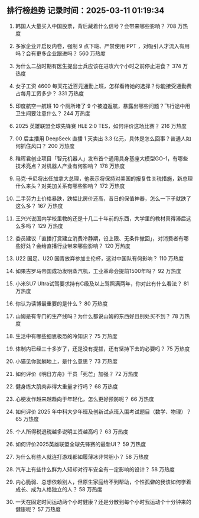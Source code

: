 
## 排行榜趋势 记录时间：2025-03-11 01:19:34
  
  1. 韩国人大量买入中国股票，背后藏着什么信号？会带来哪些影响？ 708 万热度
    
  2. 多家企业开启反内卷，强制 9 点下班、严禁使用 PPT ，对吸引人才流入有用吗？会有更多企业跟进吗？ 560 万热度
    
  3. 为什么二战时期有医生提出士兵应该在进攻六个小时之前停止进食？ 374 万热度
    
  4. 女子工资 4600 每天花近百元通勤上班，怎样看待她的选择？你能接受通勤费占每月工资多少？ 331 万热度
    
  5. 印度航空一航班 10 个厕所堵了 9 个被迫返航，暴露出哪些问题？飞行途中用卫生间要注意什么？ 244 万热度
    
  6. 2025 英雄联盟全球先锋赛 HLE 2:0 TES，如何评价这场比赛？ 216 万热度
    
  7. 00 后主播用 DeepSeek 直播 1 天卖出 3.3 亿元，具体是怎么回事？普通人如何抓住风口？ 200 万热度
    
  8. 稚晖君创业项目「智元机器人」发布首个通用具身基座大模型GO-1，有哪些技术亮点？对机器人产业有何影响？ 178 万热度
    
  9. 马克·卡尼将出任加拿大总理，他表示将保持对美国的报复性关税措施，新总理什么来头？对美加关系有哪些影响？ 172 万热度
    
  10. 二手劳力士价格暴跌，跌幅比房价还高，昔日的保值神器，怎么一下子就跌了这么多？ 167 万热度
    
  11. 王兴兴说国内学校里教的还是十几二十年前的东西，大学里的教材真得滞后这么多吗？ 129 万热度
    
  12. 委员建议「直播打赏建立消费冷静期，设上限、无条件撤回」，对消费者有哪些好处？会给直播行业带来哪些影响？ 120 万热度
    
  13. U22 国足、U20 国青放弃参加土伦杯，这对中国队有何影响？ 110 万热度
    
  14. 如果古罗马帝国成功发明蒸汽机，工业革命会提前1500年吗？ 92 万热度
    
  15. 小米SU7 Ultra试驾要求持有C级及以上驾照满两年，你对此有什么看法？ 81 万热度
    
  16. 你认为读博最重要的是什么？ 80 万热度
    
  17. 山姆是有专门的生产线吗？为什么都说山姆的东西好且别处买不到？ 78 万热度
    
  18. 生活中有哪些细思极恐的冷知识？ 75 万热度
    
  19. 体制内已经三十多岁了，还是没有提拔，还有坚持下去的必要吗？ 75 万热度
    
  20. 小猫见你就躺地上，是什么意思？ 73 万热度
    
  21. 如何评价《明日方舟》干员「死芒」加强？ 72 万热度
    
  22. 健身练大肌肉非得大重量才行吗？ 68 万热度
    
  23. 心梗发作越来越趋向于年轻化，怎么更好预防呢？ 66 万热度
    
  24. 如何评价 2025 年中科大少年班及创新试点班入围考试题目（数学、物理）？ 65 万热度
    
  25. 个人所得税退税越多说明工资越高吗？ 63 万热度
    
  26. 如何评价2025英雄联盟全球先锋赛的最新UI？ 59 万热度
    
  27. 为什么有些人就连打游戏都如履薄冰非常胆小？ 58 万热度
    
  28. 汽车上有些什么鲜为人知却对行车安全有一定影响的设计？ 58 万热度
    
  29. 内心脆弱、总想依赖别人，但原生家庭给不到帮助，个性孤僻的我该如何学着成长、成为人格独立的人？ 58 万热度
    
  30. 一天在固定时间运动两个小时健康？还是分散到每个小时我运动个十分钟来的健康呢？ 57 万热度
    